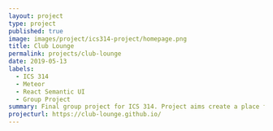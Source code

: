 ```yaml
---
layout: project
type: project
published: true
image: images/project/ics314-project/homepage.png
title: Club Lounge
permalink: projects/club-lounge
date: 2019-05-13
labels:
  - ICS 314
  - Meteor
  - React Semantic UI
  - Group Project
summary: Final group project for ICS 314. Project aims create a place for Manoa club to host their event details.
projecturl: https://club-lounge.github.io/
---
```

